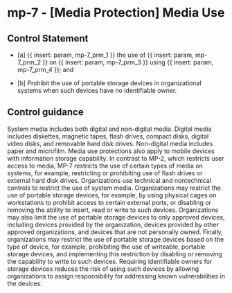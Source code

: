# mp-7 - \[Media Protection\] Media Use

## Control Statement

- \[a\]  {{ insert: param, mp-7_prm_1 }} the use of {{ insert: param, mp-7_prm_2 }} on {{ insert: param, mp-7_prm_3 }} using {{ insert: param, mp-7_prm_4 }}; and

- \[b\] Prohibit the use of portable storage devices in organizational systems when such devices have no identifiable owner.

## Control guidance

System media includes both digital and non-digital media. Digital media includes diskettes, magnetic tapes, flash drives, compact disks, digital video disks, and removable hard disk drives. Non-digital media includes paper and microfilm. Media use protections also apply to mobile devices with information storage capability. In contrast to MP-2, which restricts user access to media, MP-7 restricts the use of certain types of media on systems, for example, restricting or prohibiting use of flash drives or external hard disk drives. Organizations use technical and nontechnical controls to restrict the use of system media. Organizations may restrict the use of portable storage devices, for example, by using physical cages on workstations to prohibit access to certain external ports, or disabling or removing the ability to insert, read or write to such devices. Organizations may also limit the use of portable storage devices to only approved devices, including devices provided by the organization, devices provided by other approved organizations, and devices that are not personally owned. Finally, organizations may restrict the use of portable storage devices based on the type of device, for example, prohibiting the use of writeable, portable storage devices, and implementing this restriction by disabling or removing the capability to write to such devices. Requiring identifiable owners for storage devices reduces the risk of using such devices by allowing organizations to assign responsibility for addressing known vulnerabilities in the devices.
